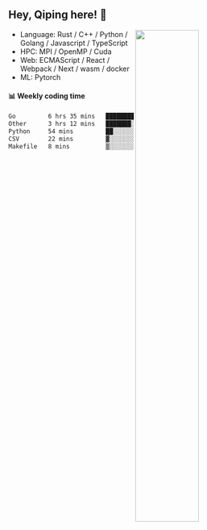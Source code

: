 

## Hey, Qiping here! :wave:

[<img align="right" width="50%" src="https://github-readme-stats.vercel.app/api?username=ppppqp&theme=dark&show_icons=true">](https://metrics.lecoq.io/ppppqp?template=classic)



-   Language: Rust / C++ / Python / Golang / Javascript / TypeScript
-   HPC: MPI / OpenMP / Cuda
-   Web: ECMAScript / React / Webpack / Next / wasm / docker
-   ML: Pytorch



#### :bar_chart: Weekly coding time

<!--START_SECTION:waka-->

```txt
Go         6 hrs 35 mins   ██████████████▓░░░░░░░░░░   58.43 %
Other      3 hrs 12 mins   ███████░░░░░░░░░░░░░░░░░░   28.48 %
Python     54 mins         ██░░░░░░░░░░░░░░░░░░░░░░░   08.06 %
CSV        22 mins         ▓░░░░░░░░░░░░░░░░░░░░░░░░   03.28 %
Makefile   8 mins          ▒░░░░░░░░░░░░░░░░░░░░░░░░   01.26 %
```

<!--END_SECTION:waka-->
